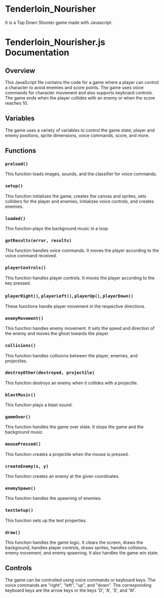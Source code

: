 # Tenderloin_Nourisher
It is a Top Down Shooter game made with Javascript.

# Tenderloin_Nourisher.js Documentation

## Overview
This JavaScript file contains the code for a game where a player can control a character to avoid enemies and score points. The game uses voice commands for character movement and also supports keyboard controls. The game ends when the player collides with an enemy or when the score reaches 10.

## Variables
The game uses a variety of variables to control the game state, player and enemy positions, sprite dimensions, voice commands, score, and more.

## Functions

### `preload()`
This function loads images, sounds, and the classifier for voice commands.

### `setup()`
This function initializes the game, creates the canvas and sprites, sets colliders for the player and enemies, initializes voice controls, and creates enemies.

### `loaded()`
This function plays the background music in a loop.

### `gotResults(error, results)`
This function handles voice commands. It moves the player according to the voice command received.

### `playerControls()`
This function handles player controls. It moves the player according to the key pressed.

### `playerRight()`, `playerLeft()`, `playerUp()`, `playerDown()`
These functions handle player movement in the respective directions.

### `enemyMovement()`
This function handles enemy movement. It sets the speed and direction of the enemy and moves the ghost towards the player.

### `collisions()`
This function handles collisions between the player, enemies, and projectiles.

### `destroyOther(destroyed, projectile)`
This function destroys an enemy when it collides with a projectile.

### `blastMusic()`
This function plays a blast sound.

### `gameOver()`
This function handles the game over state. It stops the game and the background music.

### `mousePressed()`
This function creates a projectile when the mouse is pressed.

### `createEnemy(x, y)`
This function creates an enemy at the given coordinates.

### `enemySpawn()`
This function handles the spawning of enemies.

### `textSetup()`
This function sets up the text properties.

### `draw()`
This function handles the game logic. It clears the screen, draws the background, handles player controls, draws sprites, handles collisions, enemy movement, and enemy spawning. It also handles the game win state.

## Controls
The game can be controlled using voice commands or keyboard keys. The voice commands are "right", "left", "up", and "down". The corresponding keyboard keys are the arrow keys or the keys 'D', 'A', 'S', and 'W'.
